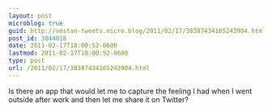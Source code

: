 ```yaml
---
layout: post
microblog: true
guid: http://vmstan-tweets.micro.blog/2011/02/17/38387434165243904.html
post_id: 3044018
date: 2011-02-17T18:00:52-0600
lastmod: 2011-02-17T18:00:52-0600
type: post
url: /2011/02/17/38387434165243904.html
---
```

Is there an app that would let me to capture the feeling I had when I went outside after work and then let me share it on Twitter?
